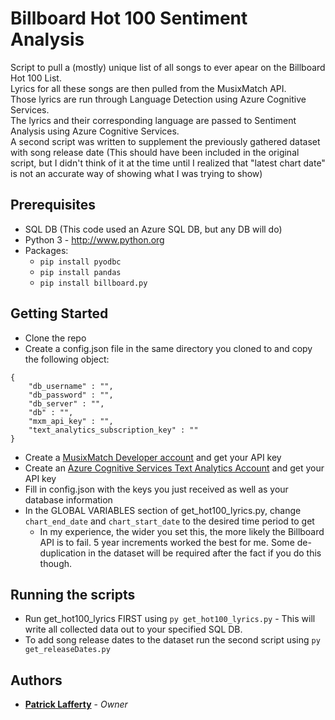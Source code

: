 # Billboard Hot 100 Sentiment Analysis

Script to pull a (mostly) unique list of all songs to ever apear on the Billboard Hot 100 List.  
Lyrics for all these songs are then pulled from the MusixMatch API.  
Those lyrics are run through Language Detection using Azure Cognitive Services.  
The lyrics and their corresponding language are passed to Sentiment Analysis using Azure Cognitive Services.  
A second script was written to supplement the previously gathered dataset with song release date (This should have been included in the original script, but I didn't think of it at the time until I realized that "latest chart date" is not an accurate way of showing what I was trying to show)  

## Prerequisites

* SQL DB (This code used an Azure SQL DB, but any DB will do)
* Python 3 - http://www.python.org
* Packages:
    * `pip install pyodbc`
    * `pip install pandas`
    * `pip install billboard.py`

## Getting Started

* Clone the repo
* Create a config.json file in the same directory you cloned to and copy the following object:
```
{
    "db_username" : "",
    "db_password" : "",
    "db_server" : "",
    "db" : "",
    "mxm_api_key" : "",
    "text_analytics_subscription_key" : ""
} 
```
* Create a [MusixMatch Developer account](https://developer.musixmatch.com/) and get your API key
* Create an [Azure Cognitive Services Text Analytics Account](https://docs.microsoft.com/en-us/azure/cognitive-services/text-analytics/how-tos/text-analytics-how-to-signup) and get your API key
* Fill in config.json with the keys you just received as well as your database information
* In the GLOBAL VARIABLES section of get_hot100_lyrics.py, change `chart_end_date` and `chart_start_date` to the desired time period to get
    * In my experience, the wider you set this, the more likely the Billboard API is to fail. 5 year increments worked the best for me. Some de-duplication in the dataset will be required after the fact if you do this though.

## Running the scripts

* Run get_hot100_lyrics FIRST using `py get_hot100_lyrics.py` - This will write all collected data out to your specified SQL DB.
* To add song release dates to the dataset run the second script using `py get_releaseDates.py`

## Authors

* [**Patrick Lafferty**](https://github.com/patlaff) - *Owner*

